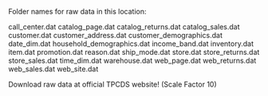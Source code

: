 Folder names for raw data in this location:

call_center.dat
catalog_page.dat
catalog_returns.dat
catalog_sales.dat
customer.dat
customer_address.dat
customer_demographics.dat
date_dim.dat
household_demographics.dat
income_band.dat
inventory.dat
item.dat
promotion.dat
reason.dat
ship_mode.dat
store.dat
store_returns.dat
store_sales.dat
time_dim.dat
warehouse.dat
web_page.dat
web_returns.dat
web_sales.dat
web_site.dat


Download raw data at official TPCDS website! (Scale Factor 10)
